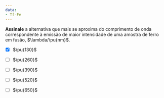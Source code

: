 ```yaml
---
data:
- Tf-Fe
---
```


**Assinale** a alternativa que mais se aproxima do comprimento de onda correspondente à emissão de maior intensidade de uma amostra de ferro em fusão, $\lambda/\pu{nm}$.

- [x] $\pu{130}$
- [ ] $\pu{260}$
- [ ] $\pu{390}$
- [ ] $\pu{520}$
- [ ] $\pu{650}$

